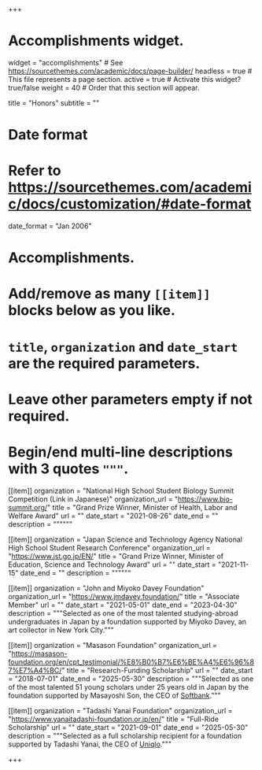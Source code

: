 +++
# Accomplishments widget.
widget = "accomplishments"  # See https://sourcethemes.com/academic/docs/page-builder/
headless = true  # This file represents a page section.
active = true  # Activate this widget? true/false
weight = 40  # Order that this section will appear.

title = "Honors"
subtitle = ""

# Date format
#   Refer to https://sourcethemes.com/academic/docs/customization/#date-format
date_format = "Jan 2006"

# Accomplishments.
#   Add/remove as many `[[item]]` blocks below as you like.
#   `title`, `organization` and `date_start` are the required parameters.
#   Leave other parameters empty if not required.
#   Begin/end multi-line descriptions with 3 quotes `"""`.

[[item]]
  organization = "National High School Student Biology Summit Competition (Link in Japanese)"
  organization_url = "https://www.bio-summit.org/"
  title = "Grand Prize Winner, Minister of Health, Labor and Welfare Award"
  url = ""
  date_start = "2021-08-26"
  date_end = ""
  description = """"""

[[item]]
  organization = "Japan Science and Technology Agency National High School Student Research Conference"
  organization_url = "https://www.jst.go.jp/EN/"
  title = "Grand Prize Winner, Minister of Education, Science and Technology Award"
  url = ""
  date_start = "2021-11-15"
  date_end = ""
  description = """"""
  
[[item]]
  organization = "John and Miyoko Davey Foundation"
  organization_url = "https://www.jmdavey.foundation/"
  title = "Associate Member"
  url = ""
  date_start = "2021-05-01"
  date_end = "2023-04-30"
  description = """Selected as one of the most talented studying-abroad undergraduates in Japan by a foundation supported by Miyoko Davey, an art collector in New York City."""

[[item]]
  organization = "Masason Foundation"
  organization_url = "https://masason-foundation.org/en/cpt_testimonial/%E8%B0%B7%E6%BE%A4%E6%96%87%E7%A4%BC/"
  title = "Research-Funding Scholarship"
  url = ""
  date_start = "2018-07-01"
  date_end = "2025-05-30"
  description = """Selected as one of the most talented 51 young scholars under 25 years old in Japan by the foundation supported by Masayoshi Son, the CEO of <a href="https://www.softbank.jp/en/"> Softbank</a>."""

[[item]]
  organization = "Tadashi Yanai Foundation"
  organization_url = "https://www.yanaitadashi-foundation.or.jp/en/"
  title = "Full-Ride Scholarship"
  url = ""
  date_start = "2021-09-01"
  date_end = "2025-05-30"
  description = """Selected as a full scholarship recipient for a foundation supported by Tadashi Yanai, the CEO of <a href="https://www.uniqlo.com/us/en/"> Uniqlo</a>."""

+++
